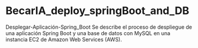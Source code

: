 # BecarIA_deploy_springBoot_and_DB
Desplegar-Aplicación-Spring_Boot Se describe el proceso de despliegue de una aplicación Spring Boot y una base de datos con MySQL en una instancia EC2 de Amazon Web Services (AWS).
